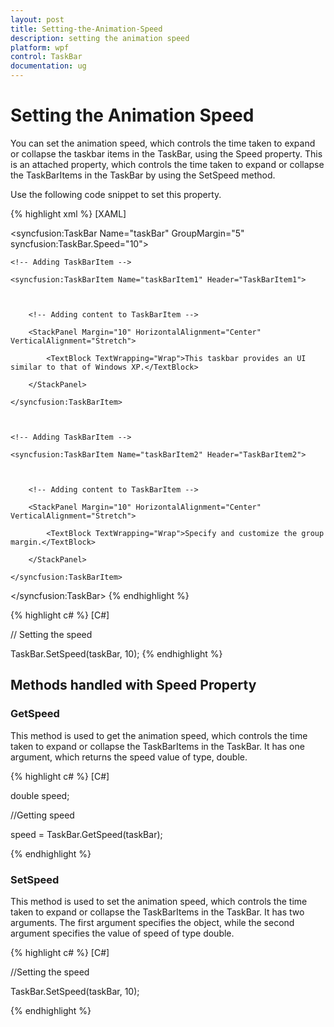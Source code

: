 ```yaml
---
layout: post
title: Setting-the-Animation-Speed
description: setting the animation speed
platform: wpf
control: TaskBar
documentation: ug
---
```


# Setting the Animation Speed

You can set the animation speed, which controls the time taken to expand or collapse the taskbar items in the TaskBar, using the Speed property. This is an attached property, which controls the time taken to expand or collapse the TaskBarItems in the TaskBar by using the SetSpeed method.

Use the following code snippet to set this property.


{% highlight xml %}
[XAML]



<!-- Adding TaskBar that have animation speed as 10 -->

<syncfusion:TaskBar Name="taskBar" GroupMargin="5" syncfusion:TaskBar.Speed="10">



    <!-- Adding TaskBarItem -->

    <syncfusion:TaskBarItem Name="taskBarItem1" Header="TaskBarItem1">



        <!-- Adding content to TaskBarItem -->

        <StackPanel Margin="10" HorizontalAlignment="Center" 											VerticalAlignment="Stretch">

            <TextBlock TextWrapping="Wrap">This taskbar provides an UI similar to that of Windows XP.</TextBlock>

        </StackPanel>

    </syncfusion:TaskBarItem>



    <!-- Adding TaskBarItem -->

    <syncfusion:TaskBarItem Name="taskBarItem2" Header="TaskBarItem2">



        <!-- Adding content to TaskBarItem -->

        <StackPanel Margin="10" HorizontalAlignment="Center" 											VerticalAlignment="Stretch">

            <TextBlock TextWrapping="Wrap">Specify and customize the group margin.</TextBlock>

        </StackPanel>

    </syncfusion:TaskBarItem>

</syncfusion:TaskBar>
{% endhighlight %}



{% highlight c# %}
[C#]



// Setting the speed

TaskBar.SetSpeed(taskBar, 10);
{% endhighlight %}




## Methods handled with Speed Property

### GetSpeed

This method is used to get the animation speed, which controls the time taken to expand or collapse the TaskBarItems in the TaskBar. It has one argument, which returns the speed value of type, double.


{% highlight c# %}
[C#]



double speed;

//Getting speed

speed = TaskBar.GetSpeed(taskBar);

{% endhighlight %}



### SetSpeed

This method is used to set the animation speed, which controls the time taken to expand or collapse the TaskBarItems in the TaskBar. It has two arguments. The first argument specifies the object, while the second argument specifies the value of speed of type double.


{% highlight c# %}
[C#]



//Setting the speed

TaskBar.SetSpeed(taskBar, 10);

{% endhighlight %}

